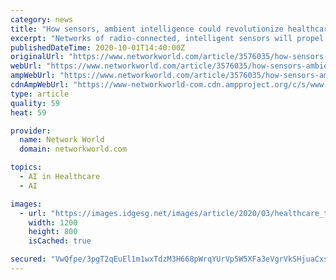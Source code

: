 ```yaml
---
category: news
title: "How sensors, ambient intelligence could revolutionize healthcare"
excerpt: "Networks of radio-connected, intelligent sensors will propel the healthcare industry forward as increasing numbers of patients need care, researchers say. Two academic institutions recently shared details about how IoT-based technology might help mitigate clinical errors and improve caregiving in hospitals – an environment that's under increased strain due to coronavirus cases – as well as at home."
publishedDateTime: 2020-10-01T14:40:00Z
originalUrl: "https://www.networkworld.com/article/3576035/how-sensors-ambient-intelligence-could-revolutionize-healthcare.html"
webUrl: "https://www.networkworld.com/article/3576035/how-sensors-ambient-intelligence-could-revolutionize-healthcare.html"
ampWebUrl: "https://www.networkworld.com/article/3576035/how-sensors-ambient-intelligence-could-revolutionize-healthcare.amp.html"
cdnAmpWebUrl: "https://www-networkworld-com.cdn.ampproject.org/c/s/www.networkworld.com/article/3576035/how-sensors-ambient-intelligence-could-revolutionize-healthcare.amp.html"
type: article
quality: 59
heat: 59

provider:
  name: Network World
  domain: networkworld.com

topics:
  - AI in Healthcare
  - AI

images:
  - url: "https://images.idgesg.net/images/article/2020/03/healthcare_technology_medical_data_by_metamorworks_gettyimages-1127069581_2400x1600-100837041-large.jpg"
    width: 1200
    height: 800
    isCached: true

secured: "VwQfpe/3pgT2qEuEl1m1wxTdzM3H668pWrqYUrVp5W5XFa3eVgrVkSHjuaCxsRG4RweQowq50Lc5CbAvjWMuJP9JKx9Pk2fadvt9VLsCw2r4dWjdSll2aCFsti7DaywnnRlEzmfmfEuvntWjq95HdmEqxZgGOgckyuPnyLxyUGDubRsDpcGtXrQJmX6knSy/P4Nbp+6o469YNbLJb8Kt0bvJX6jGPs83Ngejj3X55pNS4K7y/eERvwM0nVO8un2l6VZsEjP+F027Db0vpTx32SAZe3gjSYplHQiX1VI/uXcK7Xx/OmECd6bsBu7XCWaW1Nl1WJk/iYEQabNAOWUWKNOKwXpZbyMeUkRXbsMuS3c=;kPziplulMsNmM2/uMx4CVg=="
---
```


